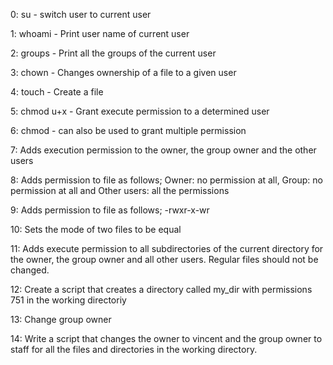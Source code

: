 0: su - switch user to current user

1: whoami - Print user name of current user

2: groups - Print all the groups of the current user

3: chown - Changes ownership of a file to a given user

4: touch - Create a file

5: chmod u+x - Grant execute permission to a determined user

6: chmod - can also be used to grant multiple permission 

7: Adds execution permission to the owner, the group owner and the other users

8: Adds permission to file as follows; Owner: no permission at all, Group: no permission at all and Other users: all the permissions

9: Adds permission to file as follows; -rwxr-x-wr

10: Sets the mode of two files to be equal

11: Adds execute permission to all subdirectories of the current directory for the owner, the group owner and all other users. Regular files should not be changed.

12: Create a script that creates a directory called my_dir with permissions 751 in the working directoriy

13: Change group owner

14: Write a script that changes the owner to vincent and the group owner to staff for all the files and directories in the working directory.


